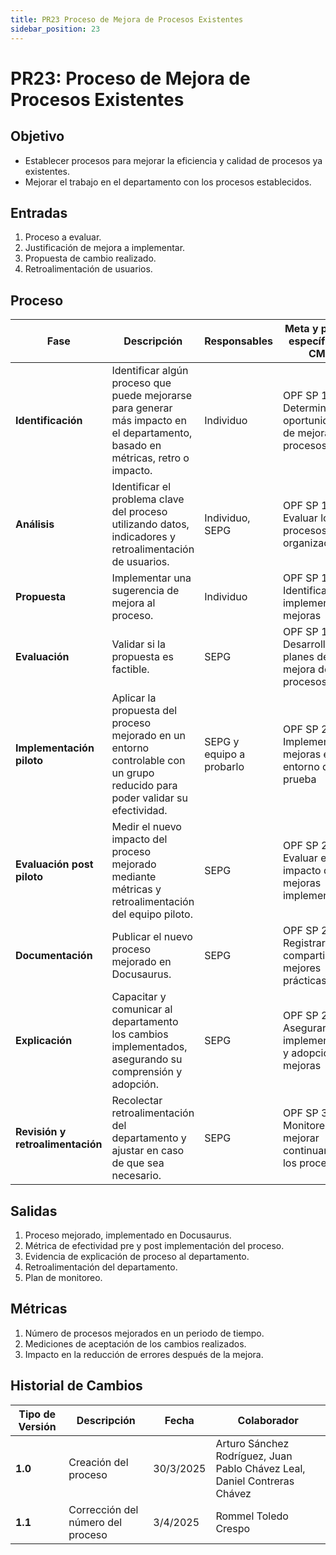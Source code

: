 ```yaml
---
title: PR23 Proceso de Mejora de Procesos Existentes
sidebar_position: 23
---
```


# PR23: Proceso de Mejora de Procesos Existentes

## Objetivo

- Establecer procesos para mejorar la eficiencia y calidad de procesos ya existentes.
- Mejorar el trabajo en el departamento con los procesos establecidos.

## Entradas

1. Proceso a evaluar.
2. Justificación de mejora a implementar.
3. Propuesta de cambio realizado.
4. Retroalimentación de usuarios.

## Proceso

| Fase | Descripción | Responsables | Meta y práctica específica del CMMI |
|------|------------|--------------|--------------------------------------|
| **Identificación** | Identificar algún proceso que puede mejorarse para generar más impacto en el departamento, basado en métricas, retro o impacto. | Individuo | OPF SP 1.1 - Determinar oportunidades de mejora de procesos |
| **Análisis** | Identificar el problema clave del proceso utilizando datos, indicadores y retroalimentación de usuarios. | Individuo, SEPG | OPF SP 1.2 - Evaluar los procesos organizacionales |
| **Propuesta** | Implementar una sugerencia de mejora al proceso. | Individuo | OPF SP 1.3 - Identificar e implementar mejoras |
| **Evaluación** | Validar si la propuesta es factible. | SEPG | OPF SP 1.4 - Desarrollar planes de mejora de procesos |
| **Implementación piloto** | Aplicar la propuesta del proceso mejorado en un entorno controlable con un grupo reducido para poder validar su efectividad. | SEPG y equipo a probarlo | OPF SP 2.1 - Implementar mejoras en un entorno de prueba |
| **Evaluación post piloto** | Medir el nuevo impacto del proceso mejorado mediante métricas y retroalimentación del equipo piloto. | SEPG | OPF SP 2.2 - Evaluar el impacto de las mejoras implementadas |
| **Documentación** | Publicar el nuevo proceso mejorado en Docusaurus. | SEPG | OPF SP 2.3 - Registrar y compartir mejores prácticas |
| **Explicación** | Capacitar y comunicar al departamento los cambios implementados, asegurando su comprensión y adopción. | SEPG | OPF SP 2.4 - Asegurar la implementación y adopción de mejoras |
| **Revisión y retroalimentación** | Recolectar retroalimentación del departamento y ajustar en caso de que sea necesario. | SEPG | OPF SP 3.1 - Monitorear y mejorar continuamente los procesos |

## Salidas

1. Proceso mejorado, implementado en Docusaurus.
2. Métrica de efectividad pre y post implementación del proceso.
3. Evidencia de explicación de proceso al departamento.
4. Retroalimentación del departamento.
5. Plan de monitoreo.

## Métricas

1. Número de procesos mejorados en un periodo de tiempo.
2. Mediciones de aceptación de los cambios realizados.
3. Impacto en la reducción de errores después de la mejora.

## Historial de Cambios

| **Tipo de Versión** | **Descripción**                               | **Fecha** | **Colaborador**                 |
| ------------------- | --------------------------------------------- | --------- | ------------------------------- |
| **1.0**             | Creación del proceso   | 30/3/2025  | Arturo Sánchez Rodríguez, Juan Pablo Chávez Leal, Daniel Contreras Chávez |
| **1.1**             | Corrección del número del proceso | 3/4/2025  | Rommel Toledo Crespo      |
